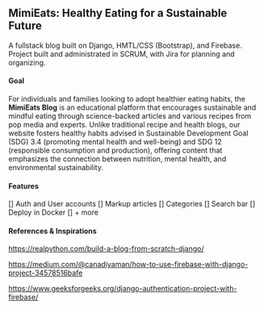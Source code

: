 ## MimiEats: Healthy Eating for a Sustainable Future

A fullstack blog built on Django, HMTL/CSS (Bootstrap), and Firebase.
Project built and administrated in SCRUM, with Jira for planning and
organizing.

#### Goal

For individuals and families looking to adopt healthier eating habits, the **MimiEats Blog** is an educational platform that encourages sustainable and mindful eating through science-backed articles and various recipes from pop media and experts. Unlike traditional recipe and health blogs, our website fosters healthy habits advised in Sustainable Development Goal (SDG) 3.4 (promoting mental health and well-being) and SDG 12 (responsible consumption and production), offering content that emphasizes the connection between nutrition, mental health, and environmental sustainability.


#### Features

[]  Auth and User accounts
[]  Markup articles
[]  Categories
[]  Search bar
[]  Deploy in Docker
[]  + more


#### References & Inspirations

https://realpython.com/build-a-blog-from-scratch-django/

https://medium.com/@canadiyaman/how-to-use-firebase-with-django-project-34578516bafe

https://www.geeksforgeeks.org/django-authentication-project-with-firebase/